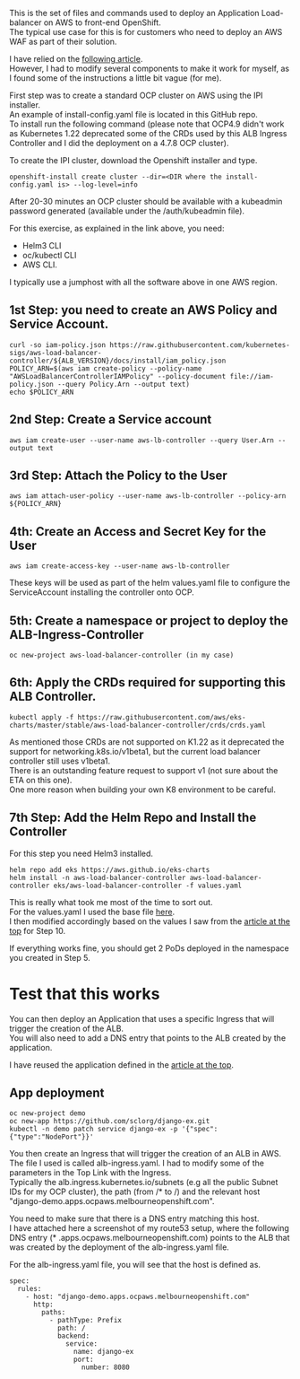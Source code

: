 This is the set of files and commands used to deploy an Application Load-balancer on AWS to front-end OpenShift.  
The typical use case for this is for customers who need to deploy an AWS WAF as part of their solution.  

I have relied on the [following article](https://github.com/rh-mobb/documentation/tree/main/docs/aws/waf).  
However, I had to modify several components to make it work for myself, as I found some of the instructions a little bit vague (for me).  

First step was to create a standard OCP cluster on AWS using the IPI installer.  
An example of install-config.yaml file is located in this GitHub repo.  
To install run the following command (please note that OCP4.9 didn't work as Kubernetes 1.22 deprecated some of the CRDs used by this ALB Ingress Controller and I did the deployment on a 4.7.8 OCP cluster).  

To create the IPI cluster, download the Openshift installer and type. 
```
openshift-install create cluster --dir=<DIR where the install-config.yaml is> --log-level=info
``` 
After 20-30 minutes an OCP cluster should be available with a kubeadmin password generated (available under the /auth/kubeadmin file).
  
For this exercise, as explained in the link above, you need:
- Helm3 CLI
- oc/kubectl CLI
- AWS CLI. 
  
I typically use a jumphost with all the software above in one AWS region.  
  
## 1st Step: you need to create an AWS Policy and Service Account.
```
curl -so iam-policy.json https://raw.githubusercontent.com/kubernetes-sigs/aws-load-balancer-controller/${ALB_VERSION}/docs/install/iam_policy.json  
POLICY_ARN=$(aws iam create-policy --policy-name "AWSLoadBalancerControllerIAMPolicy" --policy-document file://iam-policy.json --query Policy.Arn --output text)  
echo $POLICY_ARN
```
## 2nd Step: Create a Service account
```
aws iam create-user --user-name aws-lb-controller --query User.Arn --output text
```
## 3rd Step: Attach the Policy to the User
```
aws iam attach-user-policy --user-name aws-lb-controller --policy-arn ${POLICY_ARN}
```
## 4th: Create an Access and Secret Key for the User
```
aws iam create-access-key --user-name aws-lb-controller
```
These keys will be used as part of the helm values.yaml file to configure the ServiceAccount installing the controller onto OCP.  
  
## 5th: Create a namespace or project to deploy the ALB-Ingress-Controller
```
oc new-project aws-load-balancer-controller (in my case)
```
## 6th: Apply the CRDs required for supporting this ALB Controller.
```
kubectl apply -f https://raw.githubusercontent.com/aws/eks-charts/master/stable/aws-load-balancer-controller/crds/crds.yaml
```
As mentioned those CRDs are not supported on K1.22 as it deprecated the support for networking.k8s.io/v1beta1, but the current load balancer controller still uses v1beta1.  
There is an outstanding feature request to support v1 (not sure about the ETA on this one).  
One more reason when building your own K8 environment to be careful.
  
## 7th Step: Add the Helm Repo and Install the Controller
For this step you need Helm3 installed.  
```
helm repo add eks https://aws.github.io/eks-charts 
helm install -n aws-load-balancer-controller aws-load-balancer-controller eks/aws-load-balancer-controller -f values.yaml
```

This is really what took me most of the time to sort out.  
For the values.yaml I used the base file [here](https://github.com/aws/eks-charts/blob/master/stable/aws-load-balancer-controller/values.yaml).  
I then modified accordingly based on the values I saw from the [article at the top](https://github.com/rh-mobb/documentation/blob/main/docs/aws/waf/alb.md) for Step 10.  

If everything works fine, you should get 2 PoDs deployed in the namespace you created in Step 5.

# Test that this works

You can then deploy an Application that uses a specific Ingress that will trigger the creation of the ALB.  
You will also need to add a DNS entry that points to the ALB created by the application.  

I have reused the application defined in the [article at the top](https://github.com/rh-mobb/documentation/blob/main/docs/aws/waf/alb.md).
  
## App deployment

```
oc new-project demo   
oc new-app https://github.com/sclorg/django-ex.git
kubectl -n demo patch service django-ex -p '{"spec":{"type":"NodePort"}}'
```

You then create an Ingress that will trigger the creation of an ALB in AWS.  
The file I used is called alb-ingress.yaml. 
I had to modify some of the parameters in the Top Link with the Ingress.  
Typically the alb.ingress.kubernetes.io/subnets (e.g all the public Subnet IDs for my OCP cluster), the path (from /* to /) and the relevant host "django-demo.apps.ocpaws.melbourneopenshift.com".

You need to make sure that there is a DNS entry matching this host.  
I have attached here a screenshot of my route53 setup, where the following DNS entry (* .apps.ocpaws.melbourneopenshift.com) points to the ALB that was created by the deployment of the alb-ingress.yaml file.

For the alb-ingress.yaml file, you will see that the host is defined as. 
```
spec:
  rules:
    - host: "django-demo.apps.ocpaws.melbourneopenshift.com"
      http:
        paths:
          - pathType: Prefix
            path: /
            backend:
              service:
                name: django-ex
                port:
                  number: 8080
```

  
